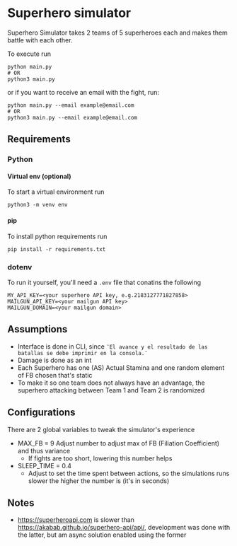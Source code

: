 # Superhero simulator

Superhero Simulator takes 2 teams of 5 superheroes each and makes them battle with each other.

To execute run
```
python main.py
# OR 
python3 main.py
```
or if you want to receive an email with the fight, run:
```
python main.py --email example@email.com
# OR 
python3 main.py --email example@email.com
```

## Requirements

### Python

#### Virtual env (optional)
To start a virtual environment run
```
python3 -m venv env
```
#### pip
To install python requirements run
```
pip install -r requirements.txt
```

### dotenv
To run it yourself, you'll need a `.env` file that conatins the following
```
MY_API_KEY=<your superhero API key, e.g.2183127771827858>
MAILGUN_API_KEY=<your mailgun API key>
MAILGUN_DOMAIN=<your mailgun domain>
```


## Assumptions
- Interface is done in CLI, since `¨El avance y el resultado de las batallas se debe imprimir en la consola.¨`
- Damage is done as an int
- Each Superhero has one (AS) Actual Stamina and one random element of FB chosen that's static
- To make it so one team does not always have an advantage, the superhero attacking between Team 1 and Team 2 is randomized

## Configurations
There are 2 global variables to tweak the simulator's experience
- MAX_FB = 9  Adjust number to adjust max of FB (Filiation Coefficient) and thus variance
    - If fights are too short, lowering this number helps
- SLEEP_TIME = 0.4
    - Adjust to set the time spent between actions, so the simulations runs slower the higher the number is (it's in seconds)

## Notes
- https://superheroapi.com is slower than https://akabab.github.io/superhero-api/api/, development was done with the latter, but am async solution enabled using the former
